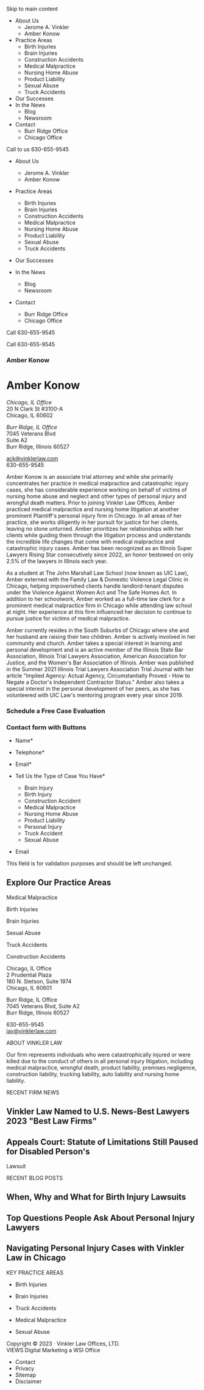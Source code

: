 Skip to main content

  * About Us 
    * Jerome A. Vinkler
    * Amber Konow
  * Practice Areas 
    * Birth Injuries
    * Brain Injuries
    * Construction Accidents
    * Medical Malpractice
    * Nursing Home Abuse
    * Product Liability
    * Sexual Abuse
    * Truck Accidents
  * Our Successes
  * In the News 
    * Blog
    * Newsroom
  * Contact 
    * Burr Ridge Office
    * Chicago Office

Call to us 630-655-9545

  

  * About Us

    * Jerome A. Vinkler
    * Amber Konow

  * Practice Areas

    * Birth Injuries
    * Brain Injuries
    * Construction Accidents
    * Medical Malpractice
    * Nursing Home Abuse
    * Product Liability
    * Sexual Abuse
    * Truck Accidents

  * Our Successes
  * In the News

    * Blog
    * Newsroom

  * Contact

    * Burr Ridge Office
    * Chicago Office

Call 630-655-9545

Call 630-655-9545

###  Amber Konow

#  Amber Konow

_Chicago, IL Office_  
20 N Clark St #3100-A  
Chicago, IL 60602

_Burr Ridge, IL Office_  
7045 Veterans Blvd  
Suite A2  
Burr Ridge, Illinois 60527

ack@vinklerlaw.com  
630-655-9545

Amber Konow is an associate trial attorney and while she primarily
concentrates her practice in medical malpractice and catastrophic injury
cases, she has considerable experience working on behalf of victims of nursing
home abuse and neglect and other types of personal injury and wrongful death
matters. Prior to joining Vinkler Law Offices, Amber practiced medical
malpractice and nursing home litigation at another prominent Plaintiff's
personal injury firm in Chicago. In all areas of her practice, she works
diligently in her pursuit for justice for her clients, leaving no stone
unturned. Amber prioritizes her relationships with her clients while guiding
them through the litigation process and understands the incredible life
changes that come with medical malpractice and catastrophic injury cases.
Amber has been recognized as an Illinois Super Lawyers Rising Star
consecutively since 2022, an honor bestowed on only 2.5% of the lawyers in
Illinois each year.

As a student at The John Marshall Law School (now known as UIC Law), Amber
externed with the Family Law & Domestic Violence Legal Clinic in Chicago,
helping impoverished clients handle landlord-tenant disputes under the
Violence Against Women Act and The Safe Homes Act. In addition to her
schoolwork, Amber worked as a full-time law clerk for a prominent medical
malpractice firm in Chicago while attending law school at night. Her
experience at this firm influenced her decision to continue to pursue justice
for victims of medical malpractice.

Amber currently resides in the South Suburbs of Chicago where she and her
husband are raising their two children. Amber is actively involved in her
community and church. Amber takes a special interest in learning and personal
development and is an active member of the Illinois State Bar Association,
Illinois Trial Lawyers Association, American Association for Justice, and the
Women's Bar Association of Illinois. Amber was published in the Summer 2021
Illinois Trial Lawyers Association Trial Journal with her article "Implied
Agency: Actual Agency, Circumstantially Proved - How to Negate a Doctor's
Independent Contractor Status." Amber also takes a special interest in the
personal development of her peers, as she has volunteered with UIC Law's
mentoring program every year since 2019.

###  Schedule a Free Case Evaluation

### Contact form with Buttons

  * Name*

  * Telephone*

  * Email*

  * Tell Us the Type of Case You Have*

    * Brain Injury
    * Birth Injury
    * Construction Accident
    * Medical Malpractice
    * Nursing Home Abuse
    * Product Liability
    * Personal Injury
    * Truck Accident
    * Sexual Abuse

  * Email

This field is for validation purposes and should be left unchanged.

##  Explore Our Practice Areas

Medical Malpractice

Birth Injuries

Brain Injuries

Sexual Abuse

Truck Accidents

Construction Accidents

Chicago, IL Office  
2 Prudential Plaza  
180 N. Stetson, Suite 1974  
Chicago, IL 60601

Burr Ridge, IL Office  
7045 Veterans Blvd, Suite A2  
Burr Ridge, Illinois 60527

630-655-9545  
jav@vinklerlaw.com

ABOUT VINKLER LAW

Our firm represents individuals who were catastrophically injured or were
killed due to the conduct of others in all personal injury litigation,
including medical malpractice, wrongful death, product liability, premises
negligence, construction liability, trucking liability, auto liability and
nursing home liability.

RECENT FIRM NEWS

## Vinkler Law Named to U.S. News-Best Lawyers 2023 "Best Law Firms"

## Appeals Court: Statute of Limitations Still Paused for Disabled Person's
Lawsuit

RECENT BLOG POSTS

## When, Why and What for Birth Injury Lawsuits

## Top Questions People Ask About Personal Injury Lawyers

## Navigating Personal Injury Cases with Vinkler Law in Chicago

KEY PRACTICE AREAS

  * Birth Injuries

  * Brain Injuries

  * Truck Accidents

  * Medical Malpractice

  * Sexual Abuse

Copyright © 2023 · Vinkler Law Offices, LTD.  
VIEWS Digital Marketing a WSI Office

  * Contact
  * Privacy
  * Sitemap
  * Disclaimer

